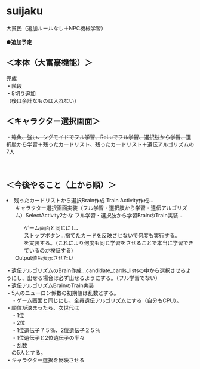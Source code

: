 # suijaku
大貧民（追加ルールなし＋NPC機械学習）
<BR><BR>
  <b>●追加予定</b><BR>
  <h2>＜本体（大富豪機能）＞</h2>
完成<BR>
・階段<BR>
・8切り追加<BR>
（後は余計なものは入れない）<BR>
  
<h2>＜キャラクター選択画面＞</h2>
・<s>雑魚、強い、シグモイドでフル学習、ReLuでフル学習、選択肢から学習、</s>選択肢から学習＋残ったカードリスト、残ったカードリスト＋遺伝アルゴリズムの7人<BR>
<BR><BR>
  
<h2>＜今後やること（上から順）＞</h2>
<li>残ったカードリストから選択Brain作成
Train Activity作成…
<ul>キャラクター選択画面実装（フル学習・選択肢から学習・遺伝アルゴリズム）SelectActivity2かな
フル学習・選択肢から学習BrainのTrain実装…<BR>
<ul>ゲーム画面と同じにし、<BR>
ストップボタン…捨てたカードを反映させないで何度も実行する。<BR>
  を実装する。（これにより何度も同じ学習をさせることで本当に学習できているのか検証する）<BR></ul>
  Output値も表示させたい<BR></ul>
</li>
・遺伝アルゴリズムのBrain作成…candidate_cards_listsの中から選択させるようにし、出せる場合は必ず出せるようにする。（フル学習でない）<BR>
・遺伝アルゴリズムBrainのTrain実装<BR>
  ・5人のニューロン係数の初期値は乱数とする。<BR>
　・ゲーム画面と同じにし、全員遺伝アルゴリズムにする（自分もCPU）。<BR>
  ・順位が決まったら、次世代は<BR>
  　・1位<BR>
  　・2位<BR>
  　・1位遺伝子７５％、2位遺伝子２５％<BR>
  　・1位遺伝子と2位遺伝子の半々<BR>
  　・乱数<BR>
  　の5人とする。<BR>
・キャラクター選択を反映させる
